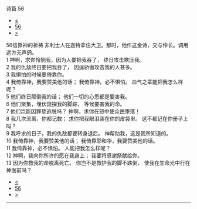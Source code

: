 ﻿





 诗篇 56




* [<](bible/PSA055.md)
* [56](bible/PSA.md)
* [>](bible/PSA057.md)



 
56信靠神的祈祷 非利士人在迦特拿住大卫。那时，他作这金诗，交与伶长。调用远方无声鸽。  
1 神啊，求你怜悯我，因为人要把我吞了， 终日攻击欺压我。  
2 我的仇敌终日要把我吞了， 因逞骄傲攻击我的人甚多。  
3 我惧怕的时候要倚靠你。  
4 我倚靠神，我要赞美他的话； 我倚靠神，必不惧怕。 血气之辈能把我怎么样呢？     
5 他们终日颠倒我的话； 他们一切的心思都是要害我。  
6 他们聚集，埋伏窥探我的脚踪， 等候要害我的命。  
7 他们岂能因罪孽逃脱吗？ 神啊，求你在怒中使众民堕落！     
8 我几次流离，你都记数； 求你把我眼泪装在你的皮袋里。 这不都记在你册子上吗？  
9 我呼求的日子，我的仇敌都要转身退后。 神帮助我，这是我所知道的。  
10 我倚靠神，我要赞美他的话； 我倚靠耶和华，我要赞美他的话。  
11 我倚靠神，必不惧怕。 人能把我怎么样呢？     
12 神啊，我向你所许的愿在我身上； 我要将感谢祭献给你。  
13 因为你救我的命脱离死亡。 你岂不是救护我的脚不跌倒、 使我在生命光中行在神面前吗？ 
* [<](bible/PSA055.md)
* [56](bible/PSA.md)
* [>](bible/PSA057.md)





---










